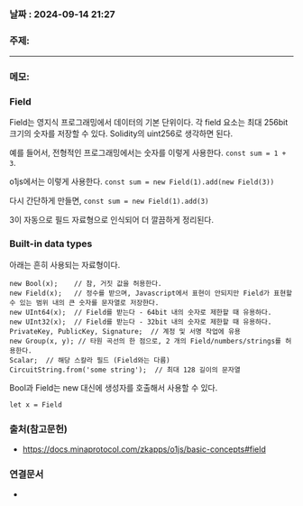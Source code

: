 
### 날짜 : 2024-09-14 21:27

### 주제: 

---
### 메모: 

### Field
Field는 영지식 프로그래밍에서 데이터의 기본 단위이다. 
각 field 요소는 최대 256bit 크기의 숫자를 저장할 수 있다.
Solidity의 uint256로 생각하면 된다.

예를 들어서, 전형적인 프로그래밍에서는 숫자를 이렇게 사용한다.
`const sum = 1 + 3`.

o1js에서는 이렇게 사용한다.
```const sum = new Field(1).add(new Field(3))```

다시 간단하게 만들면,
```const sum = new Field(1).add(3)```

3이 자동으로 필드 자료형으로 인식되어 더 깔끔하게 정리된다.

### Built-in data types
아래는 흔히 사용되는 자료형이다.
```
new Bool(x);    // 참, 거짓 값을 허용한다.
new Field(x);   // 정수를 받으며, Javascript에서 표현이 안되지만 Field가 표현할 수 있는 범위 내의 큰 숫자를 문자열로 저장한다.
new UInt64(x);  // Field를 받는다 - 64bit 내의 숫자로 제한할 때 유용하다.
new UInt32(x);  // Field를 받는다 - 32bit 내의 숫자로 제한할 때 유용하다.
PrivateKey, PublicKey, Signature;  // 계정 및 서명 작업에 유용
new Group(x, y); // 타원 곡선의 한 점으로, 2 개의 Field/numbers/strings를 허용한다.
Scalar;  // 해당 스칼라 필드 (Field와는 다름)
CircuitString.from('some string');  // 최대 128 길이의 문자열
```

Bool과 Field는 new 대신에 생성자를 호출해서 사용할 수 있다.
```
let x = Field
```
### 출처(참고문헌)
- https://docs.minaprotocol.com/zkapps/o1js/basic-concepts#field

### 연결문서
-